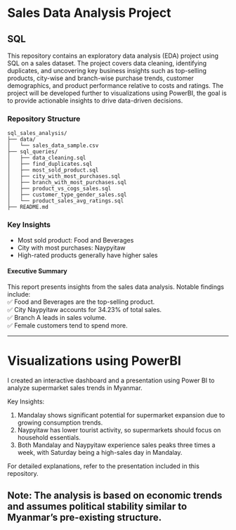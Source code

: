 # Sales Data Analysis Project
## SQL

This repository contains an exploratory data analysis (EDA) project using SQL on a sales dataset. The project covers data cleaning, identifying duplicates, and uncovering key business insights such as top-selling products, city-wise and branch-wise purchase trends, customer demographics, and product performance relative to costs and ratings. The project will be developed further to visualizations using PowerBI, the goal is to provide actionable insights to drive data-driven decisions.

### Repository Structure
```
sql_sales_analysis/
├── data/
│   └── sales_data_sample.csv
├── sql_queries/
│   ├── data_cleaning.sql
│   ├── find_duplicates.sql
│   ├── most_sold_product.sql
│   ├── city_with_most_purchases.sql
│   ├── branch_with_most_purchases.sql
│   ├── product_vs_cogs_sales.sql
│   ├── customer_type_gender_sales.sql
│   └── product_sales_avg_ratings.sql
├── README.md
```

### Key Insights
- Most sold product: Food and Beverages
- City with most purchases: Naypyitaw
- High-rated products generally have higher sales


#### Executive Summary
This report presents insights from the sales data analysis. Notable findings include:  
✅ Food and Beverages are the top-selling product.  
✅ City Naypyitaw accounts for 34.23% of total sales.  
✅ Branch A leads in sales volume.  
✅ Female customers tend to spend more.  

---

# Visualizations using PowerBI
I created an interactive dashboard and a presentation using Power BI to analyze supermarket sales trends in Myanmar.


Key Insights:
1. Mandalay shows significant potential for supermarket expansion due to growing consumption trends.
2. Naypyitaw has lower tourist activity, so supermarkets should focus on household essentials.
3. Both Mandalay and Naypyitaw experience sales peaks three times a week, with Saturday being a high-sales day in Mandalay.

For detailed explanations, refer to the presentation included in this repository.

Note: The analysis is based on economic trends and assumes political stability similar to Myanmar’s pre-existing structure.
---
